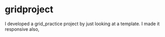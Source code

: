 # gridproject
I developed a grid_practice project by just looking at a template. I made it responsive also, 
